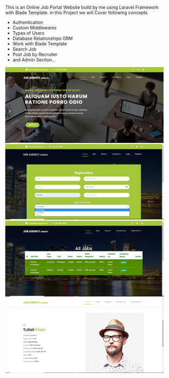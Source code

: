 This is an Online Job Portal Website build by me using Laravel Framework with Blade Template.
in this Project we will Cover following concepts

- Authentication
- Custom Middlewares
- Types of Users
- Database Relationships ORM
- Work with Blade Template
- Search Job 
- Post Job by Recruiter
- and Admin Section...


![Semantic description of image](/7.jpg "Home")
![Semantic description of image](/8.png "Shop Page")
![Semantic description of image](/9.jpg "Login Page")
![Semantic description of image](/10.png "Login Page")
